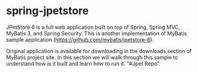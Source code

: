 spring-jpetstore
================

JPetStore 6 is a full web application built on top of Spring, Spring MVC, MyBatis 3, and Spring Security. 
This is another implementation of MyBatis sample application (https://github.com/mybatis/jpetstore-6).

Original application is available for downloading in the downloads section of MyBatis project site. 
In this section we will walk through this sample to understand how is it built and learn how to run it.
"#Jpet Repo" 
